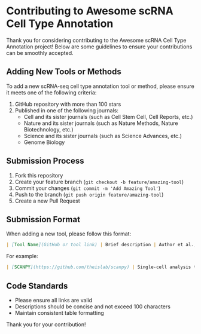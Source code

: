 # Contributing to Awesome scRNA Cell Type Annotation

Thank you for considering contributing to the Awesome scRNA Cell Type Annotation project! Below are some guidelines to ensure your contributions can be smoothly accepted.

## Adding New Tools or Methods

To add a new scRNA-seq cell type annotation tool or method, please ensure it meets one of the following criteria:

1. GitHub repository with more than 100 stars
2. Published in one of the following journals:
   - Cell and its sister journals (such as Cell Stem Cell, Cell Reports, etc.)
   - Nature and its sister journals (such as Nature Methods, Nature Biotechnology, etc.)
   - Science and its sister journals (such as Science Advances, etc.)
   - Genome Biology

## Submission Process

1. Fork this repository
2. Create your feature branch (`git checkout -b feature/amazing-tool`)
3. Commit your changes (`git commit -m 'Add Amazing Tool'`)
4. Push to the branch (`git push origin feature/amazing-tool`)
5. Create a new Pull Request

## Submission Format

When adding a new tool, please follow this format:

```markdown
| [Tool Name](GitHub or tool link) | Brief description | Author et al., Year | ★ GitHub stars | Journal Name |
```

For example:

```markdown
| [SCANPY](https://github.com/theislab/scanpy) | Single-cell analysis tool | Wolf et al., 2018 | ★ 3000+ | Nature Methods |
```

## Code Standards

- Please ensure all links are valid
- Descriptions should be concise and not exceed 100 characters
- Maintain consistent table formatting

Thank you for your contribution!